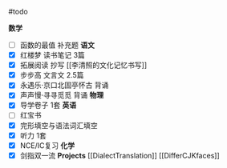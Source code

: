 #todo

**数学**
- [ ] 函数的最值 补充题
**语文**
- [x] 红楼梦 读书笔记 3篇
- [x] 拓展阅读 抄写 [[李清照的文化记忆书写]]
- [x] 步步高 文言文 2.5篇
- [x] 永遇乐·京口北固亭怀古 背诵
- [x] 声声慢·寻寻觅觅 背诵
**物理**
- [x] 导学卷子 1套
**英语**
- [ ] 红宝书
- [x] 完形填空与语法词汇填空
- [x] 听力 1套
- [x] NCE/IC复习
**化学**
- [x] 剑指双一流
**Projects**
[[DialectTranslation]]
[[DifferCJKfaces]]